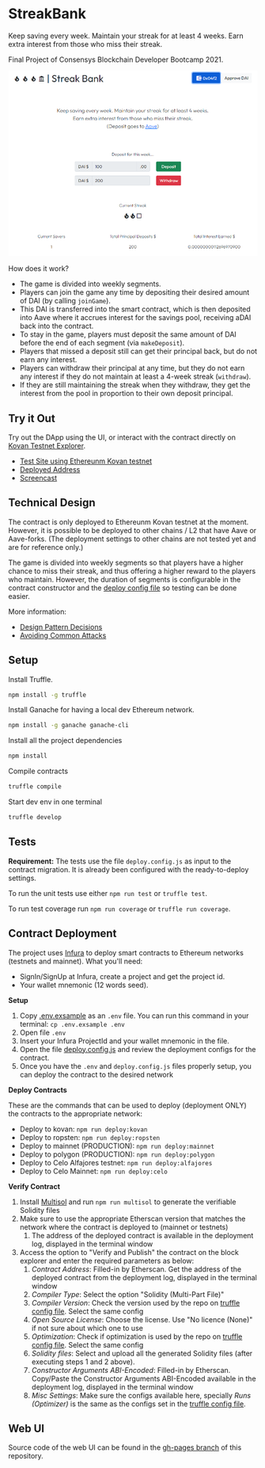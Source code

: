 # StreakBank

Keep saving every week. Maintain your streak for at least 4 weeks. Earn extra interest from those who miss their streak.

Final Project of Consensys Blockchain Developer Bootcamp 2021.

![Sample Screen](./docs/images/sample.png)

How does it work?
- The game is divided into weekly segments.
- Players can join the game any time by depositing their desired amount of DAI (by calling `joinGame`).
- This DAI is transferred into the smart contract, which is then deposited into Aave where it accrues interest for the savings pool, receiving aDAI back into the contract.
- To stay in the game, players must deposit the same amount of DAI before the end of each segment (via `makeDeposit`).
- Players that missed a deposit still can get their principal back, but do not earn any interest.
- Players can withdraw their principal at any time, but they do not earn any interest if they do not maintain at least a 4-week streak (`withdraw`).
- If they are still maintaining the streak when they withdraw, they get the interest from the pool in proportion to their own deposit principal.

## Try it Out

Try out the DApp using the UI, or interact with the contract directly on [Kovan Testnet Explorer](https://kovan.etherscan.io/).

- [Test Site using Ethereunm Kovan testnet](https://thomasmktong.github.io/blockchain-developer-bootcamp-final-project/)
- [Deployed Address](./deployed_address.txt)
- [Screencast](https://youtu.be/10y_5L5H2ts)

## Technical Design

The contract is only deployed to Ethereunm Kovan testnet at the moment. However, it is possible to be deployed to other chains / L2 that have Aave or Aave-forks. (The deployment settings to other chains are not tested yet and are for reference only.)

The game is divided into weekly segments so that players have a higher chance to miss their streak, and thus offering a higher reward to the players who maintain. However, the duration of segments is configurable in the contract constructor and the [deploy config file](./deploy.config.js) so testing can be done easier.

More information:
- [Design Pattern Decisions](./design_pattern_decisions.md)
- [Avoiding Common Attacks](./avoiding_common_attacks.md)

## Setup

Install Truffle.
```bash
npm install -g truffle
```

Install Ganache for having a local dev Ethereum network.
```bash
npm install -g ganache ganache-cli
```

Install all the project dependencies
```bash
npm install
```

Compile contracts
```bash
truffle compile
```

Start dev env in one terminal
```bash
truffle develop
```

## Tests

**Requirement:** The tests use the file `deploy.config.js` as input to the contract migration. It is already been configured with the ready-to-deploy settings.

To run the unit tests use either `npm run test` or `truffle test`.

To run test coverage run `npm run coverage` or `truffle run coverage`.

## Contract Deployment
The project uses [Infura](https://infura.io/) to deploy smart contracts to Ethereum networks (testnets and mainnet). What you'll need:
- SignIn/SignUp at Infura, create a project and get the project id.
- Your wallet mnemonic (12 words seed).

**Setup**
1. Copy [.env.exsample](./.env.exsample) as an `.env` file. You can run this command in your terminal: `cp .env.exsample .env`
2. Open file `.env`
3. Insert your Infura ProjectId and your wallet mnemonic in the file.
4. Open the file [deploy.config.js](./deploy.config.js) and review the deployment configs for the contract.
5. Once you have the `.env` and `deploy.config.js` files properly setup, you can deploy the contract to the desired network

**Deploy Contracts**

These are the commands that can be used to deploy (deployment ONLY) the contracts to the appropriate network:
- Deploy to kovan: `npm run deploy:kovan`
- Deploy to ropsten: `npm run deploy:ropsten`
- Deploy to mainnet (PRODUCTION): `npm run deploy:mainnet`
- Deploy to polygon (PRODUCTION): `npm run deploy:polygon`
- Deploy to Celo Alfajores testnet: `npm run deploy:alfajores`
- Deploy to Celo Mainnet: `npm run deploy:celo`

**Verify Contract**

1. Install [Multisol](https://github.com/paulrberg/multisol) and run `npm run multisol` to generate the verifiable Solidity files
2. Make sure to use the appropriate Etherscan version that matches the network where the contract is deployed to (mainnet or testnets)
    1. The address of the deployed contract is available in the deployment log, displayed in the terminal window
3. Access the option to "Verify and Publish" the contract on the block explorer and enter the required parameters as below:
    1. *Contract Address*: Filled-in by Etherscan. Get the address of the deployed contract from the deployment log, displayed in the terminal window
    2. *Compiler Type*: Select the option "Solidity (Multi-Part File)"
    3. *Compiler Version*: Check the version used by the repo on [truffle config file](./truffle-config.js). Select the same config
    4. *Open Source License*: Choose the license. Use "No licence (None)" if not sure about which one to use
    5. *Optimization*: Check if optimization is used by the repo on [truffle config file](./truffle-config.js). Select the same config
    6. *Solidity files*: Select and upload all the generated Solidity files (after executing steps 1 and 2 above).
    7. *Constructor Arguments ABI-Encoded*: Filled-in by Etherscan. Copy/Paste the Constructor Arguments ABI-Encoded available in the deployment log, displayed in the terminal window
    8. *Misc Settings*: Make sure the configs available here, specially _Runs (Optimizer)_ is the same as the configs set in the [truffle config file](./truffle-config.js).

## Web UI

Source code of the web UI can be found in the [gh-pages branch](https://github.com/thomasmktong/blockchain-developer-bootcamp-final-project/tree/gh-pages) of this repository.
